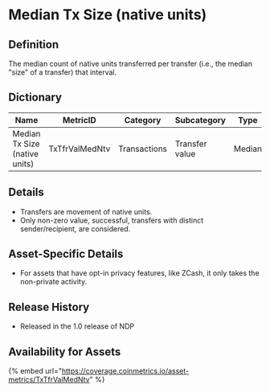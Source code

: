 # Median Tx Size (native units)

## Definition

The median count of native units transferred per transfer (i.e., the median "size" of a transfer) that interval.

## Dictionary

| Name                          | MetricID       | Category     | Subcategory    | Type   | Unit         | Interval |
| ----------------------------- | -------------- | ------------ | -------------- | ------ | ------------ | -------- |
| Median Tx Size (native units) | TxTfrValMedNtv | Transactions | Transfer value | Median | Native units | 1 day    |

## Details

* Transfers are movement of native units.
* Only non-zero value, successful, transfers with distinct sender/recipient, are considered.

## Asset-Specific Details

* For assets that have opt-in privacy features, like ZCash, it only takes the non-private activity.

## Release History

* Released in the 1.0 release of NDP

## Availability for Assets

{% embed url="https://coverage.coinmetrics.io/asset-metrics/TxTfrValMedNtv" %}
